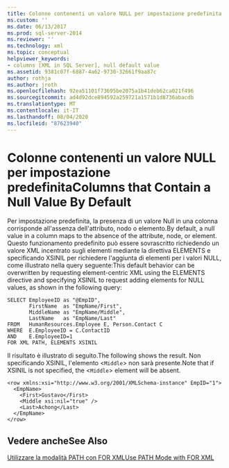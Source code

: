```yaml
---
title: Colonne contenenti un valore NULL per impostazione predefinita | Microsoft Docs
ms.custom: ''
ms.date: 06/13/2017
ms.prod: sql-server-2014
ms.reviewer: ''
ms.technology: xml
ms.topic: conceptual
helpviewer_keywords:
- columns [XML in SQL Server], null default value
ms.assetid: 9381c07f-6887-4a62-9730-32661f9aa87c
author: rothja
ms.author: jroth
ms.openlocfilehash: 92ea51101f73695be2075a1b41deb62ca021f496
ms.sourcegitcommit: ad4d92dce894592a259721a1571b1d8736abacdb
ms.translationtype: MT
ms.contentlocale: it-IT
ms.lasthandoff: 08/04/2020
ms.locfileid: "87623940"
---
```

# <a name="columns-that-contain-a-null-value-by-default"></a><span data-ttu-id="9b872-102">Colonne contenenti un valore NULL per impostazione predefinita</span><span class="sxs-lookup"><span data-stu-id="9b872-102">Columns that Contain a Null Value By Default</span></span>
  <span data-ttu-id="9b872-103">Per impostazione predefinita, la presenza di un valore Null in una colonna corrisponde all'assenza dell'attributo, nodo o elemento.</span><span class="sxs-lookup"><span data-stu-id="9b872-103">By default, a null value in a column maps to the absence of the attribute, node, or element.</span></span> <span data-ttu-id="9b872-104">Questo funzionamento predefinito può essere sovrascritto richiedendo un valore XML incentrato sugli elementi mediante la direttiva ELEMENTS e specificando XSINIL per richiedere l'aggiunta di elementi per i valori NULL, come illustrato nella query seguente:</span><span class="sxs-lookup"><span data-stu-id="9b872-104">This default behavior can be overwritten by requesting element-centric XML using the ELEMENTS directive and specifying XSINIL to request adding elements for NULL values, as shown in the following query:</span></span>  
  
```  
SELECT EmployeeID as "@EmpID",   
       FirstName  as "EmpName/First",   
       MiddleName as "EmpName/Middle",   
       LastName   as "EmpName/Last"  
FROM   HumanResources.Employee E, Person.Contact C  
WHERE  E.EmployeeID = C.ContactID  
AND    E.EmployeeID=1  
FOR XML PATH, ELEMENTS XSINIL  
```  
  
 <span data-ttu-id="9b872-105">Il risultato è illustrato di seguito.</span><span class="sxs-lookup"><span data-stu-id="9b872-105">The following shows the result.</span></span> <span data-ttu-id="9b872-106">Non specificando XSINIL, l'elemento <`Middle`> non sarà presente.</span><span class="sxs-lookup"><span data-stu-id="9b872-106">Note that if XSINIL is not specified, the <`Middle`> element will be absent.</span></span>  
  
```  
<row xmlns:xsi="http://www.w3.org/2001/XMLSchema-instance" EmpID="1">  
  <EmpName>  
    <First>Gustavo</First>  
    <Middle xsi:nil="true" />  
    <Last>Achong</Last>  
  </EmpName>  
</row>  
```  
  
## <a name="see-also"></a><span data-ttu-id="9b872-107">Vedere anche</span><span class="sxs-lookup"><span data-stu-id="9b872-107">See Also</span></span>  
 [<span data-ttu-id="9b872-108">Utilizzare la modalità PATH con FOR XML</span><span class="sxs-lookup"><span data-stu-id="9b872-108">Use PATH Mode with FOR XML</span></span>](use-path-mode-with-for-xml.md)  
  
  
